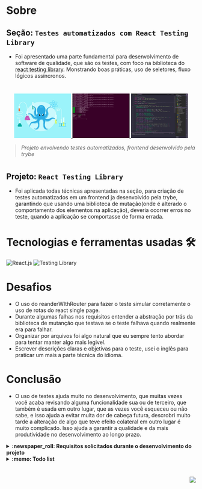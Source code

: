 # Sobre

## Seção: `Testes automatizados com React Testing Library`

- Foi apresentado uma parte fundamental para desenvolvimento de software de qualidade, que são os testes, com foco na biblioteca do [react testing library](https://testing-library.com/). Monstrando boas práticas, uso de seletores, fluxo lógicos assíncronos.
#
<div align="center">
  <a href="#">
    <img width="30%" src="./readme-imgs/project_rtl_top2.webp">
    <img width="30%" src="./readme-imgs/project_rtl_mid.webp">
    <img width="30%" src="./readme-imgs/project_rtl_bottom.webp">
  </a>
</div>

>*Projeto envolvendo testes automatizados, frontend desenvolvido pela trybe*
#
## Projeto: `React Testing Library`
- Foi aplicada todas técnicas apresentadas na seção, para criação de testes automatizados em um frontend ja desenvolvido pela trybe, garantindo que usando uma biblioteca de mutação(onde é alterado o comportamento dos elementos na aplicação), deveria ocorrer erros no teste, quando a aplicação se comportasse de forma errada.

# Tecnologias e ferramentas usadas 🛠

![React.js](https://img.shields.io/badge/-React.js-61DAFB?style=flat-square&logo=react&logoColor=ffffff)
![Testing Library](https://img.shields.io/badge/-TestingLibrary-fff?style=flat-square&logo=testinglibrary)


# Desafios

- O uso do reanderWIthRouter para fazer o teste simular corretamente o uso de rotas do react single page.
- Durante algumas falhas nos requisitos entender a abstração por trás da biblioteca de mutanção que testava se o teste falhava quando realmente era para falhar.
- Organizar por arquivos foi algo natural que eu sempre tento abordar para tentar manter algo mais legivel.
- Escrever descrições claras e objetivas para o teste, usei o inglês para praticar um mais a parte técnica do idioma.

# Conclusão

- O uso de testes ajuda muito no desenvolvimento, que muitas vezes você acaba revisando alguma funcionalidade sua ou de terceiro, que também é usada em outro lugar, que as vezes você esqueceu ou não sabe, e isso ajuda a evitar muita dor de cabeça futura, descrobri muito tarde a alteração de algo que teve efeito colateral em outro lugar é muito complicado. Isso ajuda a garantir a qualidade e da mais produtividade no desenvolvimento ao longo prazo.

</details>

<details>
  <summary>
    <strong>
      :newspaper_roll: Requisitos solicitados durante o desenvolvimento do projeto
    </strong>
  </summary>

 
### Requisitos
*Nome* | *Avaliação*
--- | :---:
1 - [App mutation test](https://github.com/davidrogger/trybe-project-react-testing-library/blob/main/src/tests/App.test.js) | :heavy_check_mark:
2 - [About mutation test](https://github.com/davidrogger/trybe-project-react-testing-library/blob/main/src/tests/About.test.js) | :heavy_check_mark:
3 - [FavoritePokemons mutation test](https://github.com/davidrogger/trybe-project-react-testing-library/blob/main/src/tests/FavoritePokemons.test.js) | :heavy_check_mark:
4 - [NotFound mutation test](https://github.com/davidrogger/trybe-project-react-testing-library/blob/main/src/tests/NotFound.test.js) | :heavy_check_mark:
5 - [Pokedex mutation test](https://github.com/davidrogger/trybe-project-react-testing-library/blob/main/src/tests/Pokedex.test.js) | :heavy_check_mark:
6 - [Pokemon mutation test](https://github.com/davidrogger/trybe-project-react-testing-library/blob/main/src/tests/Pokemon.test.js) | :heavy_check_mark:
7 - [PokemonDetails mutation test](https://github.com/davidrogger/trybe-project-react-testing-library/blob/main/src/tests/PokemonDetails.test.js) | :heavy_check_mark:


</details>

<details>
  <summary>
    <strong>
      :memo: Todo list
    </strong>
  </summary>

  - [x] - ~~Criar testes automatizados seguindo os requisitos da trybe.~~ ![data](https://badgen.net/badge/delivery/23-03-2022/green)


</details>

#

<div align="right">
  <img src="https://badgen.net/badge/last%20update/30-01-2023/blue">
</div>
